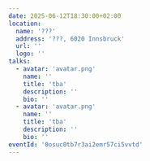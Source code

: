 ```yaml
---
date: 2025-06-12T18:30:00+02:00
location:
  name: '???'
  address: '???, 6020 Innsbruck'
  url: ''
  logo: ''
talks:
  - avatar: 'avatar.png'
    name: ''
    title: 'tba'
    description: ''
    bio: ''
  - avatar: 'avatar.png'
    name: ''
    title: 'tba'
    description: ''
    bio: ''
eventId: '0osuc0tb7r3ai2emr57ci5vvtd'
---
```

